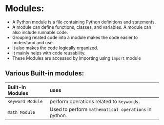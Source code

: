 # Modules:

- A Python module is a file containing Python definitions and statements.
- A module can define functions, classes, and variables. A module can also include runnable code.
- Grouping related code into a module makes the code easier to understand and use.
- It also makes the code logically organized.
- It mainly helps with code reusability.
- These Modules are accessed by importing using ```import``` module

## Various Built-in modules:

| Built-In Modules |  uses |
| :---| :--- |
| ```Keyword Module```|  perform operations related to ```keywords.```|
| ```math Module``` | Used to perform ```mathematical operations``` in python. | 
